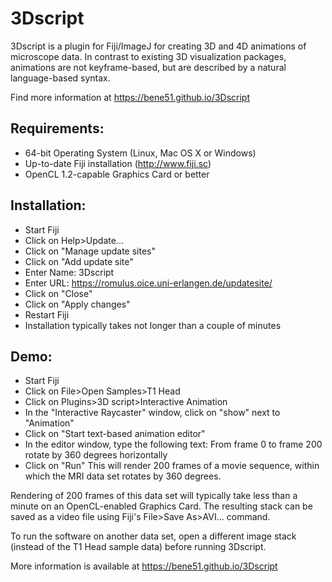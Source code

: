 3Dscript
========
3Dscript is a plugin for Fiji/ImageJ for creating 3D and 4D animations of microscope data. In contrast to existing 3D visualization packages, animations are not keyframe-based, but are described by a natural language-based syntax.

Find more information at https://bene51.github.io/3Dscript

Requirements:
-------------
* 64-bit Operating System (Linux, Mac OS X or Windows)
* Up-to-date Fiji installation (http://www.fiji.sc)
* OpenCL 1.2-capable Graphics Card or better

Installation:
-------------
* Start Fiji
* Click on Help>Update...
* Click on "Manage update sites"
* Click on "Add update site"
* Enter Name: 3Dscript
* Enter URL: https://romulus.oice.uni-erlangen.de/updatesite/
* Click on "Close"
* Click on "Apply changes"
* Restart Fiji
* Installation typically takes not longer than a couple of minutes

Demo:
-----
* Start Fiji
* Click on File>Open Samples>T1 Head
* Click on Plugins>3D script>Interactive Animation
* In the "Interactive Raycaster" window, click on "show" next to "Animation"
* Click on "Start text-based animation editor"
* In the editor window, type the following text:
  From frame 0 to frame 200 rotate by 360 degrees horizontally
* Click on "Run"
  This will render 200 frames of a movie sequence, within which the MRI data set rotates by 360 degrees.

Rendering of 200 frames of this data set will typically take less than a minute on an OpenCL-enabled Graphics Card.
The resulting stack can be saved as a video file using Fiji's File>Save As>AVI... command.

To run the software on another data set, open a different image stack (instead of the T1 Head sample data) before running 3Dscript.

More information is available at https://bene51.github.io/3Dscript


